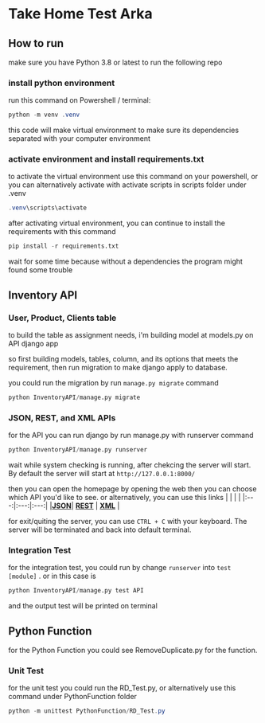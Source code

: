 # Take Home Test Arka

## How to run

make sure you have Python 3.8 or latest to run the following repo

### install python environment 

run this command on Powershell / terminal:

```powershell
python -m venv .venv
```

this code will make virtual environment to make sure its dependencies separated with your computer environment

### activate environment and install requirements.txt

to activate the virtual environment use this command on your powershell, or you can alternatively activate with activate scripts in scripts folder under .venv

```powershell
.venv\scripts\activate
```

after activating virtual environment, you can continue to install the requirements with this command

```python
pip install -r requirements.txt
```

wait for some time because without a dependencies the program might found some trouble

## Inventory API

### User, Product, Clients table

to build the table as assignment needs, i'm building model at models.py on API django app

so first building models, tables, column, and its options that meets the requirement, then run migration to make django apply to database.

you could run the migration by run `manage.py migrate` command

```py
python InventoryAPI/manage.py migrate
```

### JSON, REST, and XML APIs

for the API you can run django by run manage.py with runserver command

```python
python InventoryAPI/manage.py runserver
```

wait while system checking is running, after chekcing the server will start. By default the server will start at
```http://127.0.0.1:8000/```

then you can open the homepage by opening the web then you can choose which API you'd like to see. or alternatively, you can use this links
|   |   |   |
|:---:|:---:|:---:|
|__[JSON](http://127.0.0.1:8000/api/v1/inventory/json/)__| __[REST](http://127.0.0.1:8000/api/v1/inventory/rest/)__ | __[XML](http://127.0.0.1:8000/api/v1/inventory/xml/)__ |

for exit/quiting the server, you can use `CTRL + C` with your keyboard. The server will be terminated and back into default terminal.

### Integration Test
for the integration test, you could run by change `runserver` into `test [module]` . or in this case is
```python
python InventoryAPI/manage.py test API
```
and the output test will be printed on terminal

## Python Function

for the Python Function you could see RemoveDuplicate.py for the function.

### Unit Test

for the unit test you could run the RD_Test.py, or alternatively use this command under PythonFunction folder

```powershell
python -m unittest PythonFunction/RD_Test.py
```
